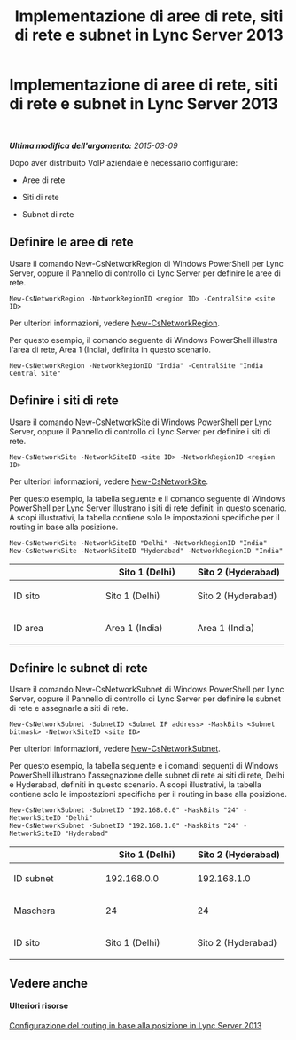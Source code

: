 ﻿---
title: Implementazione di aree di rete, siti di rete e subnet in Lync Server 2013
TOCTitle: Implementazione di aree di rete, siti di rete e subnet in Lync Server 2013
ms:assetid: c4b75601-3538-4d07-8d23-1ad90459ae48
ms:mtpsurl: https://technet.microsoft.com/it-it/library/JJ994067(v=OCS.15)
ms:contentKeyID: 52062261
ms.date: 08/24/2015
mtps_version: v=OCS.15
ms.translationtype: HT
---

# Implementazione di aree di rete, siti di rete e subnet in Lync Server 2013

 

_**Ultima modifica dell'argomento:** 2015-03-09_

Dopo aver distribuito VoIP aziendale è necessario configurare:

  - Aree di rete

  - Siti di rete

  - Subnet di rete

## Definire le aree di rete

Usare il comando New-CsNetworkRegion di Windows PowerShell per Lync Server, oppure il Pannello di controllo di Lync Server per definire le aree di rete.

    New-CsNetworkRegion -NetworkRegionID <region ID> -CentralSite <site ID>

Per ulteriori informazioni, vedere [New-CsNetworkRegion](new-csnetworkregion.md).

Per questo esempio, il comando seguente di Windows PowerShell illustra l'area di rete, Area 1 (India), definita in questo scenario.

    New-CsNetworkRegion -NetworkRegionID "India" -CentralSite "India Central Site"


## Definire i siti di rete

Usare il comando New-CsNetworkSite di Windows PowerShell per Lync Server, oppure il Pannello di controllo di Lync Server per definire i siti di rete.

    New-CsNetworkSite -NetworkSiteID <site ID> -NetworkRegionID <region ID>

Per ulteriori informazioni, vedere [New-CsNetworkSite](new-csnetworksite.md).

Per questo esempio, la tabella seguente e il comando seguente di Windows PowerShell per Lync Server illustrano i siti di rete definiti in questo scenario. A scopi illustrativi, la tabella contiene solo le impostazioni specifiche per il routing in base alla posizione.

    New-CsNetworkSite -NetworkSiteID "Delhi" -NetworkRegionID "India"
    New-CsNetworkSite -NetworkSiteID "Hyderabad" -NetworkRegionID "India"


<table>
<colgroup>
<col style="width: 33%" />
<col style="width: 33%" />
<col style="width: 33%" />
</colgroup>
<thead>
<tr class="header">
<th></th>
<th>Sito 1 (Delhi)</th>
<th>Sito 2 (Hyderabad)</th>
</tr>
</thead>
<tbody>
<tr class="odd">
<td><p>ID sito</p></td>
<td><p>Sito 1 (Delhi)</p></td>
<td><p>Sito 2 (Hyderabad)</p></td>
</tr>
<tr class="even">
<td><p>ID area</p></td>
<td><p>Area 1 (India)</p></td>
<td><p>Area 1 (India)</p></td>
</tr>
</tbody>
</table>



## Definire le subnet di rete

Usare il comando New-CsNetworkSubnet di Windows PowerShell per Lync Server, oppure il Pannello di controllo di Lync Server per definire le subnet di rete e assegnarle a siti di rete.

    New-CsNetworkSubnet -SubnetID <Subnet IP address> -MaskBits <Subnet bitmask> -NetworkSiteID <site ID>

Per ulteriori informazioni, vedere [New-CsNetworkSubnet](https://docs.microsoft.com/en-us/powershell/module/skype/New-CsNetworkSubnet).

Per questo esempio, la tabella seguente e i comandi seguenti di Windows PowerShell illustrano l'assegnazione delle subnet di rete ai siti di rete, Delhi e Hyderabad, definiti in questo scenario. A scopi illustrativi, la tabella contiene solo le impostazioni specifiche per il routing in base alla posizione.

    New-CsNetworkSubnet -SubnetID "192.168.0.0" -MaskBits "24" -NetworkSiteID "Delhi"
    New-CsNetworkSubnet -SubnetID "192.168.1.0" -MaskBits "24" -NetworkSiteID "Hyderabad"


<table>
<colgroup>
<col style="width: 33%" />
<col style="width: 33%" />
<col style="width: 33%" />
</colgroup>
<thead>
<tr class="header">
<th></th>
<th>Sito 1 (Delhi)</th>
<th>Sito 2 (Hyderabad)</th>
</tr>
</thead>
<tbody>
<tr class="odd">
<td><p>ID subnet</p></td>
<td><p>192.168.0.0</p></td>
<td><p>192.168.1.0</p></td>
</tr>
<tr class="even">
<td><p>Maschera</p></td>
<td><p>24</p></td>
<td><p>24</p></td>
</tr>
<tr class="odd">
<td><p>ID sito</p></td>
<td><p>Sito 1 (Delhi)</p></td>
<td><p>Sito 2 (Hyderabad)</p></td>
</tr>
</tbody>
</table>



## Vedere anche

#### Ulteriori risorse

[Configurazione del routing in base alla posizione in Lync Server 2013](lync-server-2013-configuring-location-based-routing.md)

